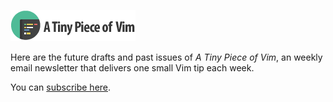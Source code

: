 ![A Tiny Piece of Vim](template/tinyvim-logo.png)

Here are the future drafts and past issues of _A Tiny Piece of Vim_, an weekly email newsletter that delivers one small Vim tip each week.

You can [subscribe here](http://vimtips.nardi.me).
